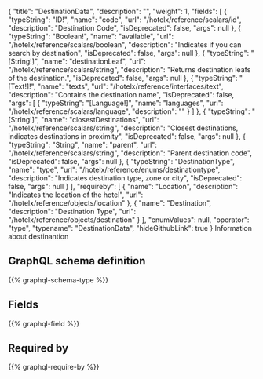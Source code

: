 {
  "title": "DestinationData",
  "description": "",
  "weight": 1,
  "fields": [
    {
      "typeString": "ID!",
      "name": "code",
      "url": "/hotelx/reference/scalars/id",
      "description": "Destination Code",
      "isDeprecated": false,
      "args": null
    },
    {
      "typeString": "Boolean!",
      "name": "available",
      "url": "/hotelx/reference/scalars/boolean",
      "description": "Indicates if you can search by destination",
      "isDeprecated": false,
      "args": null
    },
    {
      "typeString": "[String!]",
      "name": "destinationLeaf",
      "url": "/hotelx/reference/scalars/string",
      "description": "Returns destination leafs of the destination.",
      "isDeprecated": false,
      "args": null
    },
    {
      "typeString": "[Text!]!",
      "name": "texts",
      "url": "/hotelx/reference/interfaces/text",
      "description": "Contains the destination name",
      "isDeprecated": false,
      "args": [
        {
          "typeString": "[Language!]",
          "name": "languages",
          "url": "/hotelx/reference/scalars/language",
          "description": ""
        }
      ]
    },
    {
      "typeString": "[String!]",
      "name": "closestDestinations",
      "url": "/hotelx/reference/scalars/string",
      "description": "Closest destinations, indicates destinations in proximity",
      "isDeprecated": false,
      "args": null
    },
    {
      "typeString": "String",
      "name": "parent",
      "url": "/hotelx/reference/scalars/string",
      "description": "Parent destination code",
      "isDeprecated": false,
      "args": null
    },
    {
      "typeString": "DestinationType",
      "name": "type",
      "url": "/hotelx/reference/enums/destinationtype",
      "description": "Indicates destination type, zone or city",
      "isDeprecated": false,
      "args": null
    }
  ],
  "requireby": [
    {
      "name": "Location",
      "description": "Indicates the location of the hotel",
      "url": "/hotelx/reference/objects/location"
    },
    {
      "name": "Destination",
      "description": "Destination Type",
      "url": "/hotelx/reference/objects/destination"
    }
  ],
  "enumValues": null,
  "operator": "type",
  "typename": "DestinationData",
  "hideGithubLink": true
}
Information about destinantion
## GraphQL schema definition

{{% graphql-schema-type %}}

## Fields

{{% graphql-field %}}

## Required by

{{% graphql-require-by %}}
